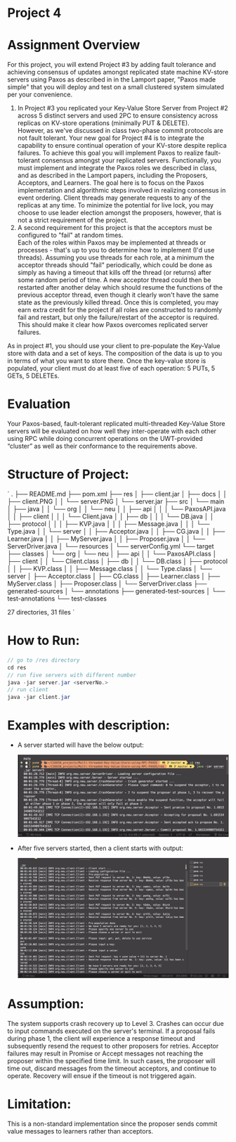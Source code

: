 # Project 4

# Assignment Overview

For this project, you will extend Project #3 by adding fault tolerance and achieving consensus of updates amongst
replicated state machine KV-store servers using Paxos as described in in the Lamport paper, "Paxos made
simple" that you will deploy and test on a small clustered system simulated per your convenience.

1. In Project #3 you replicated your Key-Value Store Server from Project #2 across 5 distinct servers and
   used 2PC to ensure consistency across replicas on KV-store operations (minimally PUT & DELETE).  
   However, as we've discussed in class two-phase commit protocols are not fault tolerant. Your new goal
   for Project #4 is to integrate the capability to ensure continual operation of your KV-store despite replica
   failures. To achieve this goal you will implement Paxos to realize fault-tolerant consensus amongst your
   replicated servers. Functionally, you must implement and integrate the Paxos roles we described in class,
   and as described in the Lamport papers, including the Proposers, Acceptors, and Learners. The goal here
   is to focus on the Paxos implementation and algorithmic steps involved in realizing consensus in event
   ordering. Client threads may generate requests to any of the replicas at any time. To minimize the
   potential for live lock, you may choose to use leader election amongst the proposers, however, that is not
   a strict requirement of the project.
2. A second requirement for this project is that the acceptors must be configured to "fail" at random times.  
   Each of the roles within Paxos may be implemented at threads or processes - that's up to you to determine
   how to implement (I'd use threads). Assuming you use threads for each role, at a minimum the acceptor
   threads should "fail" periodically, which could be done as simply as having a timeout that kills off the
   thread (or returns) after some random period of time. A new acceptor thread could then be restarted after
   another delay which should resume the functions of the previous acceptor thread, even though it clearly
   won't have the same state as the previously killed thread. Once this is completed, you may earn extra
   credit for the project if all roles are constructed to randomly fail and restart, but only the failure/restart of
   the acceptor is required. This should make it clear how Paxos overcomes replicated server failures.

As in project #1, you should use your client to pre-populate the Key-Value store with data and a set of keys. The
composition of the data is up to you in terms of what you want to store there. Once the key-value store is
populated, your client must do at least five of each operation: 5 PUTs, 5 GETs, 5 DELETEs.

# Evaluation

Your Paxos-based, fault-tolerant replicated multi-threaded Key-Value Store servers will be evaluated on how
well they inter-operate with each other using RPC while doing concurrent operations on the UWT-provided
“cluster” as well as their conformance to the requirements above.

# Structure of Project:

`
.
├── README.md
├── pom.xml
├── res
│ ├── client.jar
│ ├── docs
│ │ ├── client.PNG
│ │ └── server.PNG
│ └── server.jar
├── src
│ └── main
│ ├── java
│ │ └── org
│ │ └── neu
│ │ ├── api
│ │ │ └── PaxosAPI.java
│ │ ├── client
│ │ │ └── Client.java
│ │ ├── db
│ │ │ └── DB.java
│ │ ├── protocol
│ │ │ ├── KVP.java
│ │ │ ├── Message.java
│ │ │ └── Type.java
│ │ └── server
│ │ ├── Acceptor.java
│ │ ├── CG.java
│ │ ├── Learner.java
│ │ ├── MyServer.java
│ │ ├── Proposer.java
│ │ └── ServerDriver.java
│ └── resources
│ └── serverConfig.yml
└── target
├── classes
│ └── org
│ └── neu
│ ├── api
│ │ └── PaxosAPI.class
│ ├── client
│ │ └── Client.class
│ ├── db
│ │ └── DB.class
│ ├── protocol
│ │ ├── KVP.class
│ │ ├── Message.class
│ │ └── Type.class
│ └── server
│ ├── Acceptor.class
│ ├── CG.class
│ ├── Learner.class
│ ├── MyServer.class
│ ├── Proposer.class
│ └── ServerDriver.class
├── generated-sources
│ └── annotations
├── generated-test-sources
│ └── test-annotations
└── test-classes

27 directories, 31 files
`

# How to Run:

```java
// go to /res directory
cd res
// run five servers with different number
java -jar server.jar <serverNo.>
// run client
java -jar client.jar
```

# Examples with description:

- A server started will have the below output:

  ![ScreenShot](./res/docs/server.PNG)

- After five servers started, then a client starts with output:

  ![ScreenShot](./res/docs/client.PNG)

# Assumption:

The system supports crash recovery up to Level 3. Crashes can occur due to input commands executed on the server's terminal. If a proposal fails during phase 1, the client will experience a response timeout and subsequently resend the request to other proposers for retries. Acceptor failures may result in Promise or Accept messages not reaching the proposer within the specified time limit. In such cases, the proposer will time out, discard messages from the timeout acceptors, and continue to operate. Recovery will ensue if the timeout is not triggered again.

# Limitation:

This is a non-standard implementation since the proposer sends commit value messages to learners rather than acceptors.
